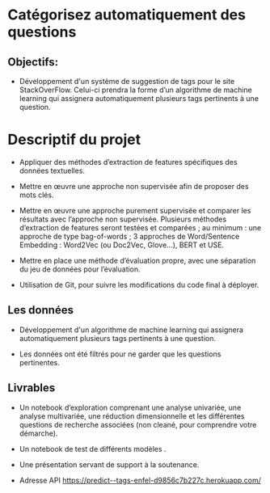 # Catégorisez automatiquement des questions 
## Objectifs:

-  Développement d'un système de suggestion de tags pour le site StackOverFlow. Celui-ci prendra la forme d’un algorithme de machine learning qui assignera automatiquement plusieurs tags pertinents à une question.


# Descriptif du projet

- Appliquer des méthodes d’extraction de features spécifiques des données textuelles.

- Mettre en œuvre une approche non supervisée afin de proposer des mots clés.

- Mettre en œuvre une approche purement supervisée et comparer les résultats avec l’approche non supervisée. Plusieurs méthodes d’extraction de features seront testées et comparées ; au minimum :
une approche de type bag-of-words ;
3 approches de Word/Sentence Embedding : Word2Vec (ou Doc2Vec, Glove…), BERT et USE. 

- Mettre en place une méthode d’évaluation propre, avec une séparation du jeu de données pour l’évaluation.

- Utilisation de Git, pour suivre les modifications du code final à déployer.
 

## Les données

-  Développement d'un algorithme de machine learning qui assignera automatiquement plusieurs tags pertinents à une question.

- Les données ont été filtrés pour ne garder que les questions pertinentes.

## Livrables

- Un notebook d’exploration comprenant une analyse univariée, une analyse multivariée, une réduction dimensionnelle et les différentes questions de recherche associées (non cleané, pour comprendre votre démarche).

- Un notebook de test de différents modèles .


- Une présentation servant de support à la soutenance.

- Adresse API
https://predict--tags-enfel-d9856c7b227c.herokuapp.com/

